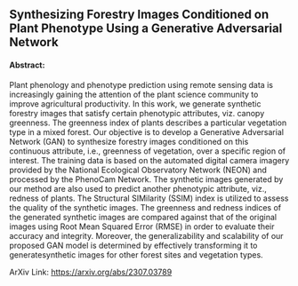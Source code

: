 ## Synthesizing Forestry Images Conditioned on Plant Phenotype Using a Generative Adversarial Network

#### Abstract:

Plant phenology and phenotype prediction using remote sensing data is increasingly gaining the attention of the plant science community to improve agricultural productivity. In this work, we generate synthetic forestry images that satisfy certain phenotypic attributes, viz. canopy greenness. The greenness index of plants describes a particular vegetation type in a mixed forest. Our objective is to develop a Generative Adversarial Network (GAN) to synthesize forestry images conditioned on this continuous attribute, i.e., greenness of vegetation, over a specific region of interest. The training data is based on the automated digital camera imagery provided by the National Ecological Observatory Network (NEON) and processed by the PhenoCam Network. The synthetic images generated by our method are also used to predict another phenotypic attribute, viz., redness of plants. The Structural SIMilarity (SSIM) index is utilized to assess the quality of the synthetic images. The greenness and redness indices of the generated synthetic images are compared against that of the original images using Root Mean Squared Error (RMSE) in order to evaluate their accuracy and integrity. Moreover, the generalizability and scalability of our proposed GAN model is determined by effectively transforming it to generatesynthetic images for other forest sites and vegetation types.

ArXiv Link: https://arxiv.org/abs/2307.03789
